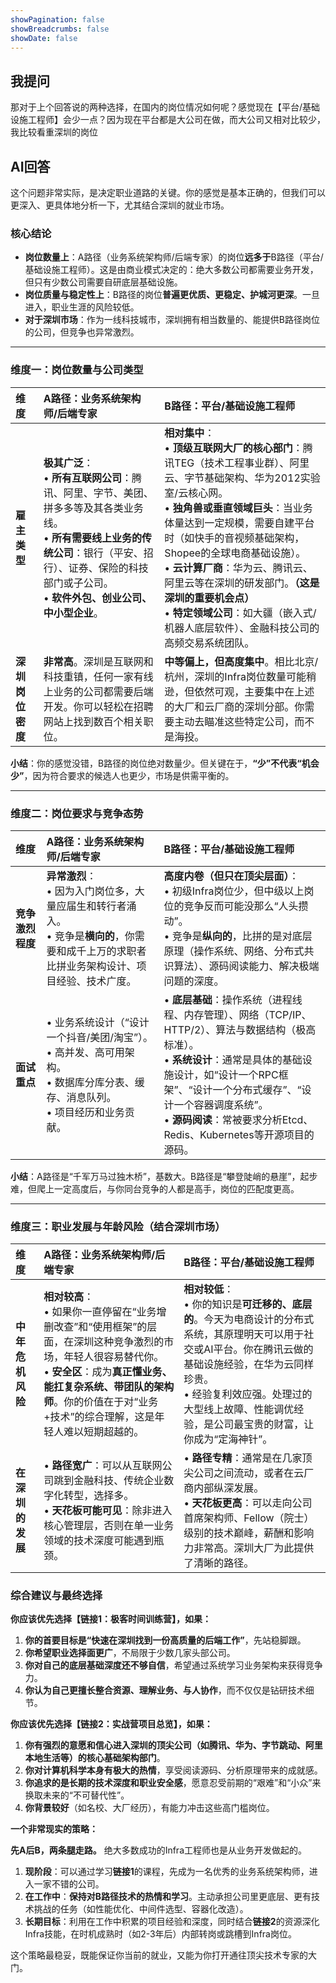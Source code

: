 ```yaml
---
showPagination: false
showBreadcrumbs: false
showDate: false
---
```

## 我提问
那对于上个回答说的两种选择，在国内的岗位情况如何呢？感觉现在【平台/基础设施工程师】会少一点？因为现在平台都是大公司在做，而大公司又相对比较少，我比较看重深圳的岗位

## AI回答
这个问题非常实际，是决定职业道路的关键。你的感觉是基本正确的，但我们可以更深入、更具体地分析一下，尤其结合深圳的就业市场。

### 核心结论

- **岗位数量上**：A路径（业务系统架构师/后端专家）的岗位**远多于**B路径（平台/基础设施工程师）。这是由商业模式决定的：绝大多数公司都需要业务开发，但只有少数公司需要自研底层基础设施。
- **岗位质量与稳定性上**：B路径的岗位**普遍更优质、更稳定、护城河更深**。一旦进入，职业生涯的风险较低。
- **对于深圳市场**：作为一线科技城市，深圳拥有相当数量的、能提供B路径岗位的公司，但竞争也异常激烈。

---

### 维度一：岗位数量与公司类型

| 维度 | A路径：业务系统架构师/后端专家 | B路径：平台/基础设施工程师 |
| :--- | :--- | :--- |
| **雇主类型** | **极其广泛**：<br>• **所有互联网公司**：腾讯、阿里、字节、美团、拼多多等及其各类业务线。<br>• **所有需要线上业务的传统公司**：银行（平安、招行）、证券、保险的科技部门或子公司。<br>• **软件外包、创业公司、中小型企业**。 | **相对集中**：<br>• **顶级互联网大厂的核心部门**：腾讯TEG（技术工程事业群）、阿里云、字节基础架构、华为2012实验室/云核心网。<br>• **独角兽或垂直领域巨头**：当业务体量达到一定规模，需要自建平台时（如快手的音视频基础架构，Shopee的全球电商基础设施）。<br>• **云计算厂商**：华为云、腾讯云、阿里云等在深圳的研发部门。**（这是深圳的重要机会点）**<br>• **特定领域公司**：如大疆（嵌入式/机器人底层软件）、金融科技公司的高频交易系统团队。 |
| **深圳岗位密度** | **非常高**。深圳是互联网和科技重镇，任何一家有线上业务的公司都需要后端开发。你可以轻松在招聘网站上找到数百个相关职位。 | **中等偏上，但高度集中**。相比北京/杭州，深圳的Infra岗位数量可能稍逊，但依然可观，主要集中在上述的大厂和云厂商的深圳分部。你需要主动去瞄准这些特定公司，而不是海投。 |

**小结**：你的感觉没错，B路径的岗位绝对数量少。但关键在于，**“少”不代表“机会少”**，因为符合要求的候选人也更少，市场是供需平衡的。

---

### 维度二：岗位要求与竞争态势

| 维度 | A路径：业务系统架构师/后端专家 | B路径：平台/基础设施工程师 |
| :--- | :--- | :--- |
| **竞争激烈程度** | **异常激烈**：<br>• 因为入门岗位多，大量应届生和转行者涌入。<br>• 竞争是**横向的**，你需要和成千上万的求职者比拼业务架构设计、项目经验、技术广度。 | **高度内卷（但只在顶尖层面）**：<br>• 初级Infra岗位少，但中级以上岗位的竞争反而可能没那么“人头攒动”。<br>• 竞争是**纵向的**，比拼的是对底层原理（操作系统、网络、分布式共识算法）、源码阅读能力、解决极端问题的深度。 |
| **面试重点** | • 业务系统设计（“设计一个抖音/美团/淘宝”）。<br>• 高并发、高可用架构。<br>• 数据库分库分表、缓存、消息队列。<br>• 项目经历和业务贡献。 | • **底层基础**：操作系统（进程线程、内存管理）、网络（TCP/IP、HTTP/2）、算法与数据结构（极高标准）。<br>• **系统设计**：通常是具体的基础设施设计，如“设计一个RPC框架”、“设计一个分布式缓存”、“设计一个容器调度系统”。<br>• **源码阅读**：常被要求分析Etcd、Redis、Kubernetes等开源项目的源码。 |

**小结**：A路径是“千军万马过独木桥”，基数大。B路径是“攀登陡峭的悬崖”，起步难，但爬上一定高度后，与你同台竞争的人都是高手，岗位的匹配度更高。

---

### 维度三：职业发展与年龄风险（结合深圳市场）

| 维度 | A路径：业务系统架构师/后端专家 | B路径：平台/基础设施工程师 |
| :--- | :--- | :--- |
| **中年危机风险** | **相对较高**：<br>• 如果你一直停留在“业务增删改查”和“使用框架”的层面，在深圳这种竞争激烈的市场，年轻人很容易替代你。<br>• **安全区**：成为**真正懂业务、能扛复杂系统、带团队的架构师**。你的价值在于对“业务+技术”的综合理解，这是年轻人难以短期超越的。 | **相对较低**：<br>• 你的知识是**可迁移的、底层的**。今天为电商设计的分布式系统，其原理明天可以用于社交或AI平台。你在腾讯云做的基础设施经验，在华为云同样珍贵。<br>• 经验复利效应强。处理过的大型线上故障、性能调优经验，是公司最宝贵的财富，让你成为“定海神针”。 |
| **在深圳的发展** | • **路径宽广**：可以从互联网公司跳到金融科技、传统企业数字化转型，选择多。<br>• **天花板可能可见**：除非进入核心管理层，否则在单一业务领域的技术深度可能遇到瓶颈。 | • **路径专精**：通常是在几家顶尖公司之间流动，或者在云厂商内部纵深发展。<br>• **天花板更高**：可以走向公司首席架构师、Fellow（院士）级别的技术巅峰，薪酬和影响力非常高。深圳大厂为此提供了清晰的路径。 |

### 综合建议与最终选择

**你应该优先选择【链接1：极客时间训练营】，如果：**

1.  **你的首要目标是“快速在深圳找到一份高质量的后端工作”**，先站稳脚跟。
2.  **你希望职业选择面更广**，不局限于少数几家头部公司。
3.  **你对自己的底层基础深度还不够自信**，希望通过系统学习业务架构来获得竞争力。
4.  **你认为自己更擅长整合资源、理解业务、与人协作**，而不仅仅是钻研技术细节。

**你应该优先选择【链接2：实战营项目总览】，如果：**

1.  **你有强烈的意愿和信心进入深圳的顶尖公司（如腾讯、华为、字节跳动、阿里本地生活等）的核心基础架构部门**。
2.  **你对计算机科学本身有极大的热情**，享受阅读源码、分析原理带来的成就感。
3.  **你追求的是长期的技术深度和职业安全感**，愿意忍受前期的“艰难”和“小众”来换取未来的“不可替代性”。
4.  **你背景较好**（如名校、大厂经历），有能力冲击这些高门槛岗位。

**一个非常现实的策略：**

**先A后B，两条腿走路。** 绝大多数成功的Infra工程师也是从业务开发做起的。

1.  **现阶段**：可以通过学习**链接1**的课程，先成为一名优秀的业务系统架构师，进入一家不错的公司。
2.  **在工作中**：**保持对B路径技术的热情和学习**。主动承担公司里更底层、更有技术挑战的任务（如性能优化、中间件选型、容器化改造）。
3.  **长期目标**：利用在工作中积累的项目经验和深度，同时结合**链接2**的资源深化Infra技能，在时机成熟时（如2-3年后）内部转岗或跳槽到Infra岗位。

这个策略最稳妥，既能保证你当前的就业，又能为你打开通往顶尖技术专家的大门。